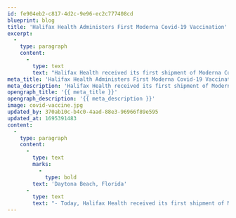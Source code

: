 ```yaml
---
id: fe904eb2-c817-4d2c-9e96-ec2c777408cd
blueprint: blog
title: 'Halifax Health Administers First Moderna Covid-19 Vaccination'
excerpt:
  -
    type: paragraph
    content:
      -
        type: text
        text: "Halifax Health received its first shipment of Moderna Covid-19 vaccines and started vaccinating frontline healthcare workers.\_"
meta_title: 'Halifax Health Administers First Moderna Covid-19 Vaccination'
meta_description: 'Halifax Health received its first shipment of Moderna Covid-19 vaccines and started vaccinating frontline healthcare workers.'
opengraph_title: '{{ meta_title }}'
opengraph_description: '{{ meta_description }}'
image: covid-vaccine.jpg
updated_by: 370ab10c-b4c0-4aad-88e3-96966f89e595
updated_at: 1695391483
content:
  -
    type: paragraph
    content:
      -
        type: text
        marks:
          -
            type: bold
        text: 'Daytona Beach, Florida'
      -
        type: text
        text: "- Today, Halifax Health received its first shipment of Moderna Covid-19 vaccines and started vaccinating frontline healthcare workers.\_ 1,800 doses of the vaccine were received across Halifax Health’s three hospital system.\_ The first healthcare workers to receive the vaccination were members of Special Isolation Unit which was set up in March to care for patients who are Covid-19 positive and in need of the highest level of care.\_\_ The vaccinations are optional and will continue until every Team Member desiring the vaccine has had an opportunity to receive it.\_ According to Margaret Crossman, MD and Chief Medical Officer, “Once we have vaccinated our healthcare workers, we intend to receive vaccines designated for community members under state and CDC guidance.”"
---
```

